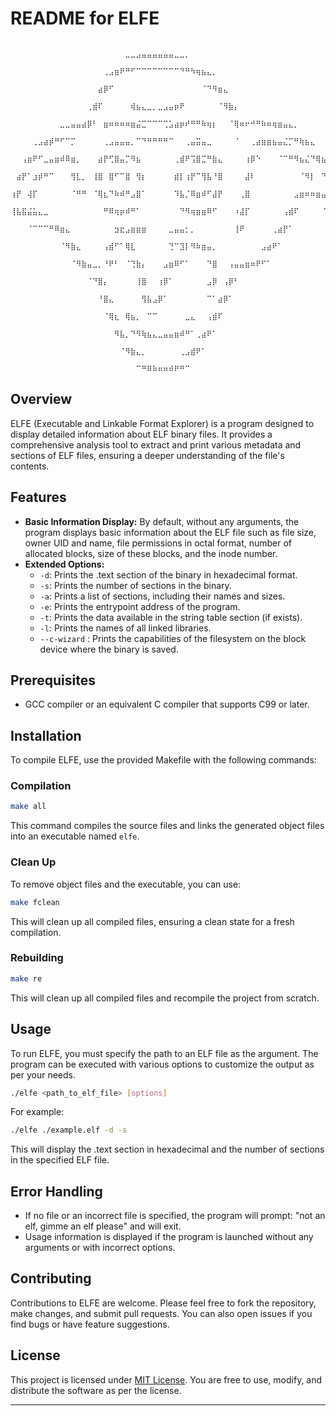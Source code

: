 # README for ELFE

```
    ⠀⠀⠀⠀⠀⠀⠀⠀⠀⠀⠀⠀⠀⠀⠀⠀⠀⠀⠀⠀⠀⣀⣀⣠⣤⣤⣤⣤⣤⣤⣀⣀⡀⠀⠀⠀⠀⠀⠀⠀⠀⠀⠀⠀⠀⠀⠀⠀⠀⠀⠀⠀⠀⠀⠀⠀⠀⠀⠀⠀⠀⠀
    ⠀⠀⠀⠀⠀⠀⠀⠀⠀⠀⠀⠀⠀⠀⠀⠀⠀⢀⣠⣶⠟⠛⠋⠉⠉⠉⠉⠉⠉⠉⠉⠙⠛⠳⢶⣦⣄⡀⠀⠀⠀⠀⠀⠀⠀⠀⠀⠀⠀⠀⠀⠀⠀⠀⠀⠀⠀⠀⠀⠀⠀⠀
    ⠀⠀⠀⠀⠀⠀⠀⠀⠀⠀⠀⠀⠀⠀⠀⠀⣴⡿⠋⠀⠀⠀⠀⠀⠀⠀⠀⠀⠀⠀⠀⠀⠀⠀⠀⠈⠙⠻⣶⣄⠀⠀⠀⠀⠀⠀⠀⠀⠀⠀⠀⠀⠀⠀⠀⠀⠀⠀⠀⠀⠀⠀
    ⠀⠀⠀⠀⠀⠀⠀⠀⠀⠀⠀⠀⠀⠀⢀⣾⠏⠀⠀⠀⠀⠀⢾⣦⣄⣀⡀⣀⣠⣤⡶⠟⠀⠀⠀⠀⠀⠀⠈⠻⣷⡄⠀⠀⠀⠀⠀⠀⠀⠀⠀⠀⠀⠀⠀⠀⠀⠀⠀⠀⠀⠀
    ⠀⠀⠀⠀⠀⠀⠀⠀⠀⣀⣀⣤⣤⣴⡿⠃⠀⣶⠶⠶⠶⠶⣶⣬⣉⠉⠉⠉⢉⣡⣴⡶⠞⠛⠛⠷⢶⡆⠀⠀⠈⢿⠶⠖⠚⠛⠷⠶⢶⣶⣤⣄⡀⠀⠀⠀⠀⠀⠀⠀⠀⠀
    ⠀⠀⠀⠀⢀⣠⣴⡾⠛⠋⠉⡉⠀⠀⠀⠀⠀⢀⣠⣤⣤⣤⡀⠉⠙⠛⠛⠛⠛⠉⠀⠀⢀⣤⣭⣤⣀⠀⠀⠀⠀⠈⠀⠀⢀⣴⣶⣶⣦⣤⣌⡉⠛⢷⣦⣄⠀⠀⠀⠀⠀⠀
    ⠀⠀⢠⣶⠟⠋⣀⣤⣶⠾⠿⣶⡀⠀⠀⠀⣴⡟⢋⣿⣤⡉⠻⣦⠀⠀⠀⠀⠀⠀⢀⣾⠟⢩⣿⣉⠛⣷⣄⠀⠀⠀⠀⢰⡿⠑⠀⠀⠀⠈⠉⠛⠻⣦⣌⠙⢿⣦⠀⠀⠀⠀
    ⠀⣴⡟⠁⣰⡾⠛⠉⠀⠀⠀⢻⣇⡀⠀⢸⣿⠀⣿⠋⠉⣿⠀⢻⡆⠀⠀⠀⠀⠀⣾⡇⢰⡟⠉⢻⣧⠘⣿⠀⠀⠀⠀⣼⠇⠀⠀⠀⠀⠀⠀⠀⠀⠈⠻⡇⠀⠙⢷⣆⠀⠀
    ⢰⡟⠀⢼⡏⠀⠀⠀⠀⠀⠀⠈⠛⠛⠀⠈⢿⣆⠙⠷⠾⠛⣠⣿⠁⠀⠀⠀⠀⠀⠹⣧⡈⠿⣶⠾⠋⣼⡟⠀⠀⠀⢀⣿⠀⠀⠀⠀⠀⠀⠀⠀⣠⣶⠶⠶⣶⣤⣌⡻⣧⡀
    ⢸⣧⣯⣬⣥⣄⣀⠀⠀⠀⠀⠀⠀⠀⠀⠀⠀⠛⠿⢶⡶⠾⠛⠁⠀⠀⠀⠀⠀⠀⠀⠙⠻⢶⣶⣶⠿⠋⠀⠀⠀⠰⣼⡏⠀⠀⠀⠀⠀⠀⢠⣾⠏⠀⠀⠀⠀⠈⠉⠛⠛⠃
    ⠀⠀⠀⠈⠉⠉⠉⠛⠿⣶⣄⠀⠀⠀⠀⠀⠀⠀⠀⣲⣖⣠⣶⣶⣶⠀⠀⠀⠀⣀⣤⣤⡂⡀⠀⠀⠀⠀⠀⠀⠀⢸⠟⠀⠀⠀⠀⠀⢀⣴⡟⠁⠀⠀⠀⠀⠀⠀⠀⠀⠀⠀
    ⠀⠀⠀⠀⠀⠀⠀⠀⠀⠈⠻⣷⣄⠀⠀⠀⠀⢠⣾⠋⠁⢿⣇⠀⠀⠀⠀⠀⠀⢙⠉⣹⡇⠻⠷⣶⣤⡀⠀⠀⠀⠀⠀⠀⠀⠀⣠⣴⠟⠁⠀⠀⠀⠀⠀⠀⠀⠀⠀⠀⠀⠀
    ⠀⠀⠀⠀⠀⠀⠀⠀⠀⠀⠀⠈⠻⣷⣤⣀⡀⠘⠟⠃⠀⠈⢙⣷⡄⠀⠀⠀⣠⣶⠿⠋⠁⠀⠀⠀⠙⣿⠀⠀⢠⣤⣤⣶⠶⠟⠋⠁⠀⠀⠀⠀⠀⠀⠀⠀⠀⠀⠀⠀⠀⠀
    ⠀⠀⠀⠀⠀⠀⠀⠀⠀⠀⠀⠀⠀⠀⠈⠙⣿⡄⠀⠀⠀⠀⠀⢸⣿⠀⠀⢰⡿⠁⠀⠀⠀⠀⠀⠀⣠⡿⠀⢠⡿⠃⠀⠀⠀⠀⠀⠀⠀⠀⠀⠀⠀⠀⠀⠀⠀⠀⠀⠀⠀⠀
    ⠀⠀⠀⠀⠀⠀⠀⠀⠀⠀⠀⠀⠀⠀⠀⠀⠘⣿⣄⠀⠀⠀⠀⠀⢻⣧⣠⡿⠁⠀⠀⠀⠀⠀⠀⠀⠉⠁⣴⡿⠁⠀⠀⠀⠀⠀⠀⠀⠀⠀⠀⠀⠀⠀⠀⠀⠀⠀⠀⠀⠀⠀
    ⠀⠀⠀⠀⠀⠀⠀⠀⠀⠀⠀⠀⠀⠀⠀⠀⠀⠈⢿⣆⠀⢿⣦⡀⠀⠉⠉⠀⠀⠀⠀⠀⣀⣄⠀⠀⢠⣾⠏⠀⠀⠀⠀⠀⠀⠀⠀⠀⠀⠀⠀⠀⠀⠀⠀⠀⠀⠀⠀⠀⠀⠀
    ⠀⠀⠀⠀⠀⠀⠀⠀⠀⠀⠀⠀⠀⠀⠀⠀⠀⠀⠀⠻⣧⡀⠙⠻⢷⣦⣄⣀⣤⣤⣶⠾⠛⠁⢀⣴⠟⠁⠀⠀⠀⠀⠀⠀⠀⠀⠀⠀⠀⠀⠀⠀⠀⠀⠀⠀⠀⠀⠀⠀⠀⠀
    ⠀⠀⠀⠀⠀⠀⠀⠀⠀⠀⠀⠀⠀⠀⠀⠀⠀⠀⠀⠀⠈⠻⣷⣄⡀⠀⠀⠀⠀⠀⠀⢀⣠⣾⠟⠁⠀⠀⠀⠀⠀⠀⠀⠀⠀⠀⠀⠀⠀⠀⠀⠀⠀⠀⠀⠀⠀⠀⠀⠀⠀⠀
    ⠀⠀⠀⠀⠀⠀⠀⠀⠀⠀⠀⠀⠀⠀⠀⠀⠀⠀⠀⠀⠀⠀⠀⠉⠛⠿⠷⠶⠶⠾⠟⠛⠉⠀⠀⠀⠀⠀⠀⠀⠀⠀⠀⠀⠀⠀⠀⠀⠀⠀⠀⠀⠀⠀⠀⠀⠀⠀⠀⠀⠀⠀
```

## Overview
ELFE (Executable and Linkable Format Explorer) is a program designed to display detailed information about ELF binary files. It provides a comprehensive analysis tool to extract and print various metadata and sections of ELF files, ensuring a deeper understanding of the file's contents.

## Features
- **Basic Information Display:** By default, without any arguments, the program displays basic information about the ELF file such as file size, owner UID and name, file permissions in octal format, number of allocated blocks, size of these blocks, and the inode number.
- **Extended Options:**
  - `-d`: Prints the .text section of the binary in hexadecimal format.
  - `-s`: Prints the number of sections in the binary.
  - `-a`: Prints a list of sections, including their names and sizes.
  - `-e`: Prints the entrypoint address of the program.
  - `-t`: Prints the data available in the string table section (if exists).
  - `-l`: Prints the names of all linked libraries.
  - `--c-wizard` : Prints the capabilities of the filesystem on the block device where the binary is saved.

## Prerequisites
- GCC compiler or an equivalent C compiler that supports C99 or later.

## Installation
To compile ELFE, use the provided Makefile with the following commands:

### Compilation
```bash
make all
```

This command compiles the source files and links the generated object files into an executable named `elfe`.

### Clean Up
To remove object files and the executable, you can use:
```bash
make fclean
```

This will clean up all compiled files, ensuring a clean state for a fresh compilation.

### Rebuilding
```bash
make re
```

This will clean up all compiled files and recompile the project from scratch.

## Usage
To run ELFE, you must specify the path to an ELF file as the argument. The program can be executed with various options to customize the output as per your needs.

```bash
./elfe <path_to_elf_file> [options]
```

For example:
```bash
./elfe ./example.elf -d -s
```

This will display the .text section in hexadecimal and the number of sections in the specified ELF file.

## Error Handling
- If no file or an incorrect file is specified, the program will prompt: "not an elf, gimme an elf please" and will exit.
- Usage information is displayed if the program is launched without any arguments or with incorrect options.

## Contributing
Contributions to ELFE are welcome. Please feel free to fork the repository, make changes, and submit pull requests. You can also open issues if you find bugs or have feature suggestions.

## License
This project is licensed under [MIT License](https://opensource.org/licenses/MIT). You are free to use, modify, and distribute the software as per the license.

---